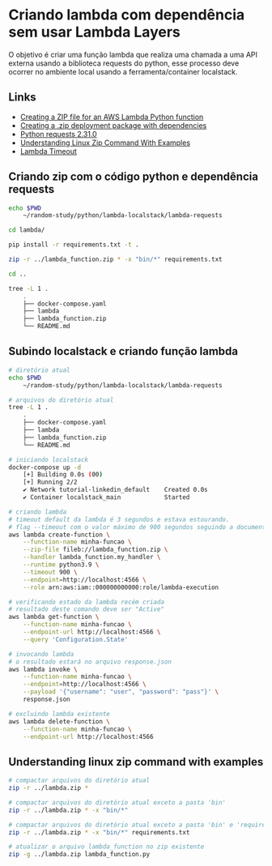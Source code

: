 # Criando lambda com dependência sem usar Lambda Layers
O objetivo é criar uma função lambda que realiza uma chamada a uma API externa usando a biblioteca requests do python, esse processo deve ocorrer no ambiente local usando a ferramenta/container localstack.

## Links
- [Creating a ZIP file for an AWS Lambda Python function](https://alexharv074.github.io/2018/08/18/creating-a-zip-file-for-an-aws-lambda-python-function.html)
- [Creating a .zip deployment package with dependencies](https://docs.aws.amazon.com/lambda/latest/dg/python-package.html#python-package-create-dependencies)
- [Python requests 2.31.0](https://pypi.org/project/requests/)
- [Understanding Linux Zip Command With Examples](https://unstop.com/blog/linux-zip-command)
- [Lambda Timeout](https://docs.aws.amazon.com/lambda/latest/dg/API_CreateFunction.html#SSS-CreateFunction-request-Timeout)

## Criando zip com o código python e dependência requests
``` bash
echo $PWD
    ~/random-study/python/lambda-localstack/lambda-requests

cd lambda/

pip install -r requirements.txt -t .

zip -r ../lambda_function.zip * -x "bin/*" requirements.txt

cd ..

tree -L 1 .
    .
    ├── docker-compose.yaml
    ├── lambda
    ├── lambda_function.zip
    └── README.md
```

## Subindo localstack e criando função lambda
``` bash
# diretório atual
echo $PWD
    ~/random-study/python/lambda-localstack/lambda-requests

# arquivos do diretório atual
tree -L 1 .
    .
    ├── docker-compose.yaml
    ├── lambda
    ├── lambda_function.zip
    └── README.md

# iniciando localstack
docker-compose up -d
    [+] Building 0.0s (00)
    [+] Running 2/2
    ✔ Network tutorial-linkedin_default    Created 0.0s 
    ✔ Container localstack_main            Started

# criando lambda
# timeout default da lambda é 3 segundos e estava estourando.
# flag --timeout com o valor máximo de 900 segundos seguindo a documentação
aws lambda create-function \
    --function-name minha-funcao \
    --zip-file fileb://lambda_function.zip \
    --handler lambda_function.my_handler \
    --runtime python3.9 \
    --timeout 900 \
    --endpoint=http://localhost:4566 \
    --role arn:aws:iam::000000000000:role/lambda-execution

# verificando estado da lambda recém criada
# resultado deste comando deve ser "Active"
aws lambda get-function \
    --function-name minha-funcao \
    --endpoint-url http://localhost:4566 \
    --query 'Configuration.State'

# invocando lambda
# o resultado estará no arquivo response.json
aws lambda invoke \
    --function-name minha-funcao \
    --endpoint=http://localhost:4566 \
    --payload '{"username": "user", "password": "pass"}' \
    response.json

# excluindo lambda existente
aws lambda delete-function \
    --function-name minha-funcao \
    --endpoint-url http://localhost:4566
```

## Understanding linux zip command with examples
``` bash
# compactar arquivos do diretório atual
zip -r ../lambda.zip *

# compactar arquivos do diretório atual exceto a pasta 'bin'
zip -r ../lambda.zip * -x "bin/*"

# compactar arquivos do diretório atual exceto a pasta 'bin' e 'requirements.txt'
zip -r ../lambda.zip * -x "bin/*" requirements.txt

# atualizar o arquivo lambda_function no zip existente
zip -g ../lambda.zip lambda_function.py
```

